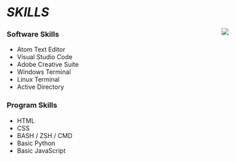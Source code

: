 # *SKILLS*


<img align="right" src="https://static.scientificamerican.com/sciam/cache/file/1FCF0242-35AD-4E97-9558FBD4278568CD_source.jpg?w=590&h=800&BF5A7813-AAD3-4906-8D105601069D23B4">

### Software Skills


 * Atom Text Editor
 * Visual Studio Code
 * Adobe Creative Suite
 * Windows Terminal
 * Linux Terminal
 * Active Directory

### Program Skills

* HTML
* CSS
* BASH / ZSH / CMD
* Basic Python
* Basic JavaScript

